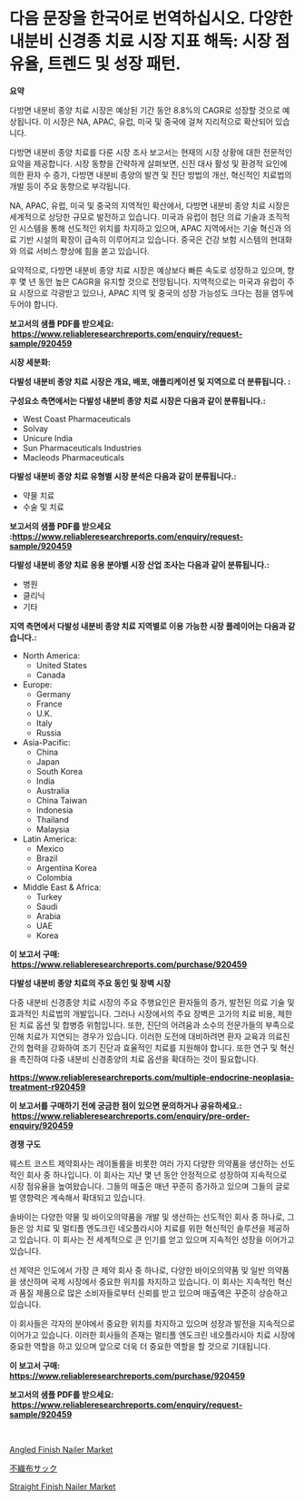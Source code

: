 <p><h1>다음 문장을 한국어로 번역하십시오. 다양한 내분비 신경종 치료 시장 지표 해독: 시장 점유율, 트렌드 및 성장 패턴.</h1></p><p><strong>요약</strong></p>
<p><p>다방면 내분비 종양 치료 시장은 예상된 기간 동안 8.8%의 CAGR로 성장할 것으로 예상됩니다. 이 시장은 NA, APAC, 유럽, 미국 및 중국에 걸쳐 지리적으로 확산되어 있습니다. </p><p>다방면 내분비 종양 치료를 다룬 시장 조사 보고서는 현재의 시장 상황에 대한 전문적인 요약을 제공합니다. 시장 동향을 간략하게 살펴보면, 신진 대사 활성 및 환경적 요인에 의한 환자 수 증가, 다방면 내분비 종양의 발견 및 진단 방법의 개선, 혁신적인 치료법의 개발 등이 주요 동향으로 부각됩니다.</p><p>NA, APAC, 유럽, 미국 및 중국의 지역적인 확산에서, 다방면 내분비 종양 치료 시장은 세계적으로 상당한 규모로 발전하고 있습니다. 미국과 유럽이 첨단 의료 기술과 조직적인 시스템을 통해 선도적인 위치를 차지하고 있으며, APAC 지역에서는 기술 혁신과 의료 기반 시설의 확장이 급속히 이루어지고 있습니다. 중국은 건강 보험 시스템의 현대화와 의료 서비스 향상에 힘을 쏟고 있습니다.</p><p>요약적으로, 다방면 내분비 종양 치료 시장은 예상보다 빠른 속도로 성장하고 있으며, 향후 몇 년 동안 높은 CAGR을 유지할 것으로 전망됩니다. 지역적으로는 미국과 유럽이 주요 시장으로 각광받고 있으나, APAC 지역 및 중국의 성장 가능성도 크다는 점을 염두에 두어야 합니다.</p></p>
<p><strong>보고서의 샘플 PDF를 받으세요: &nbsp;<a href="https://www.reliableresearchreports.com/enquiry/request-sample/920459">https://www.reliableresearchreports.com/enquiry/request-sample/920459</a></strong></p>
<p><strong>시장 세분화:</strong></p>
<p><strong> 다발성 내분비 종양 치료 시장은 개요, 배포, 애플리케이션 및 지역으로 더 분류됩니다. :</strong></p>
<p><strong>구성요소 측면에서는 다발성 내분비 종양 치료 시장은 다음과 같이 분류됩니다.:</strong></p>
<p><ul><li>West Coast Pharmaceuticals</li><li>Solvay</li><li>Unicure India</li><li>Sun Pharmaceuticals Industries</li><li>Macleods Pharmaceuticals</li></ul></p>
<p><strong> 다발성 내분비 종양 치료 유형별 시장 분석은 다음과 같이 분류됩니다.:</strong></p>
<p><ul><li>약물 치료</li><li>수술 및 치료</li></ul></p>
<p><strong>보고서의 샘플 PDF를 받으세요 :<a href="https://www.reliableresearchreports.com/enquiry/request-sample/920459">https://www.reliableresearchreports.com/enquiry/request-sample/920459</a></strong></p>
<p><strong> 다발성 내분비 종양 치료 응용 분야별 시장 산업 조사는 다음과 같이 분류됩니다.:</strong></p>
<p><ul><li>병원</li><li>클리닉</li><li>기타</li></ul></p>
<p><strong>지역 측면에서 다발성 내분비 종양 치료 지역별로 이용 가능한 시장 플레이어는 다음과 같습니다.:</strong></p>
<p><ul>
    <li>
        North America:
        <ul>
            <li>United States</li>
            <li>Canada</li>
        </ul>
    </li>
    <li>
        Europe:
        <ul>
            <li>Germany</li>
            <li>France</li>
            <li>U.K.</li>
            <li>Italy</li>
            <li>Russia</li>
        </ul>
    </li>
    <li>
        Asia-Pacific:
        <ul>
            <li>China</li>
            <li>Japan</li>
            <li>South Korea</li>
            <li>India</li>
            <li>Australia</li>
            <li>China Taiwan</li>
            <li>Indonesia</li>
            <li>Thailand</li>
            <li>Malaysia</li>
        </ul>
    </li>
    <li>
        Latin America:
        <ul>
            <li>Mexico</li>
            <li>Brazil</li>
            <li>Argentina Korea</li>
            <li>Colombia</li>
        </ul>
    </li>
    <li>
        Middle East & Africa:
        <ul>
            <li>Turkey</li>
            <li>Saudi</li>
            <li>Arabia</li>
            <li>UAE</li>
            <li>Korea</li>
        </ul>
    </li>
    </ul></p>
<p><strong>이 보고서 구매: &nbsp;<a href="https://www.reliableresearchreports.com/purchase/920459">https://www.reliableresearchreports.com/purchase/920459</a></strong></p>
<p><strong>다발성 내분비 종양 치료의 주요 동인 및 장벽 시장</strong></p>
<p><p>다중 내분비 신경종양 치료 시장의 주요 주행요인은 환자들의 증가, 발전된 의료 기술 및 효과적인 치료법의 개발입니다. 그러나 시장에서의 주요 장벽은 고가의 치료 비용, 제한된 치료 옵션 및 합병증 위험입니다. 또한, 진단의 어려움과 소수의 전문가들의 부족으로 인해 치료가 지연되는 경우가 있습니다. 이러한 도전에 대비하려면 환자 교육과 의료진 간의 협력을 강화하여 조기 진단과 효율적인 치료를 지원해야 합니다. 또한 연구 및 혁신을 촉진하여 다중 내분비 신경종양의 치료 옵션을 확대하는 것이 필요합니다.</p></p>
<p><strong><a href="https://www.reliableresearchreports.com/multiple-endocrine-neoplasia-treatment-r920459">https://www.reliableresearchreports.com/multiple-endocrine-neoplasia-treatment-r920459</a></strong></p>
<p><strong>이 보고서를 구매하기 전에 궁금한 점이 있으면 문의하거나 공유하세요.: &nbsp;<a href="https://www.reliableresearchreports.com/enquiry/pre-order-enquiry/920459">https://www.reliableresearchreports.com/enquiry/pre-order-enquiry/920459</a></strong></p>
<p><strong>경쟁 구도</strong></p>
<p><p>웨스트 코스트 제약회사는 레이돌륨을 비롯한 여러 가지 다양한 의약품을 생산하는 선도적인 회사 중 하나입니다. 이 회사는 지난 몇 년 동안 안정적으로 성장하여 지속적으로 시장 점유율을 높여왔습니다. 그들의 매출은 매년 꾸준히 증가하고 있으며 그들의 글로벌 영향력은 계속해서 확대되고 있습니다.</p><p>솔바이는 다양한 약물 및 바이오의약품을 개발 및 생산하는 선도적인 회사 중 하나로, 그들은 암 치료 및 멀티플 엔도크린 네오플라시아 치료를 위한 혁신적인 솔루션을 제공하고 있습니다. 이 회사는 전 세계적으로 큰 인기를 얻고 있으며 지속적인 성장을 이어가고 있습니다.</p><p>선 제약은 인도에서 가장 큰 제약 회사 중 하나로, 다양한 바이오의약품 및 일반 의약품을 생산하며 국제 시장에서 중요한 위치를 차지하고 있습니다. 이 회사는 지속적인 혁신과 품질 제품으로 많은 소비자들로부터 신뢰를 받고 있으며 매출액은 꾸준히 상승하고 있습니다.</p><p>이 회사들은 각자의 분야에서 중요한 위치를 차지하고 있으며 성장과 발전을 지속적으로 이어가고 있습니다. 이러한 회사들의 존재는 멀티플 엔도크린 네오플라시아 치료 시장에 중요한 역할을 하고 있으며 앞으로 더욱 더 중요한 역할을 할 것으로 기대됩니다.</p></p>
<p><strong>이 보고서 구매: &nbsp; <a href="https://www.reliableresearchreports.com/purchase/920459">https://www.reliableresearchreports.com/purchase/920459</a></strong></p>
<p><strong>보고서의 샘플 PDF를 받으세요: &nbsp;<a href="https://www.reliableresearchreports.com/enquiry/request-sample/920459">https://www.reliableresearchreports.com/enquiry/request-sample/920459</a></strong><strong></strong></p>
<p>&nbsp;</p>
<p><p><a href="https://github.com/nancykennedykellievqfqt2/Market-Research-Report-List-2/blob/main/angled-finish-nailer-market.md">Angled Finish Nailer Market</a></p><p><a href="https://github.com/zjkmgcs938405/Market-Research-Report-List-1/blob/main/539419630405.md">不織布サック</a></p><p><a href="https://github.com/seekum/Market-Research-Report-List-2/blob/main/straight-finish-nailer-market.md">Straight Finish Nailer Market</a></p></p>
